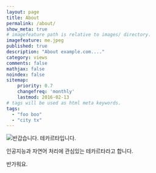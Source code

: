 ```yaml
---
layout: page
title: About
permalink: /about/
show_meta: true
# imagefeature path is relative to images/ directory.
imagefeature: me.jpeg
published: true
description: "About example.com...."
category: views
comments: false
mathjax: false
noindex: false
sitemap:
    priority: 0.7
    changefreq: 'monthly'
    lastmod: 2016-02-13
# tags will be used as html meta keywords.    
tags:
  - "foo boo"
  - "city tx"
---
```


<div class="post-author text-center">                       
            <img src="{{ site.urlimg }}{{ site.owner.avatar }}" alt="반갑습니다. 테카르타입니다." itemprop="image" class="post-avatar img-circle img-responsive"/> 


인공지능과 자연어 처리에 관심있는 테카르타라고 합니다.

반가워요.